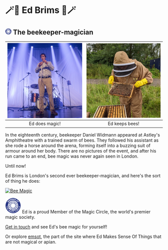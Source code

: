 # 🪄🐝 Ed Brims 🐝🪄
## <img src="mmc.png" width="20"/> The beekeeper-magician

![Magician Ed](stage-ed-500.jpeg) |  ![Beekeeper Ed](beekeeper_ed_500.jpg)
:----------------------------------:|:--------------------------------------:
Ed does magic!                      |  Ed keeps bees!

In the eighteenth century, beekeeper Daniel Widmann appeared at Astley's Amphitheatre with a trained swarm of bees. They followed his assistant as she rode a horse around the arena, forming itself into a buzzing suit of armour around her body. There are no pictures of the event, and after his run came to an end, bee magic was never again seen in London.

Until now!

Ed Brims is London's second ever beekeeper-magician, and here's the sort of thing he does:

[![Bee Magic](https://img.youtube.com/vi/hn-aSjQo_pk/maxresdefault.jpg)](https://www.youtube.com/watch?v=hn-aSjQo_pk)

<img src="mmc.png" width="50" /> Ed is a proud Member of the Magic Circle, the world's premier magic society.

[Get in touch](mailto:edbrims@gmail.com) and see Ed's bee magic for yourself!

Or explore [emsot](emsot), the part of the site where Ed Makes Sense Of Things that are not magical or apian.
